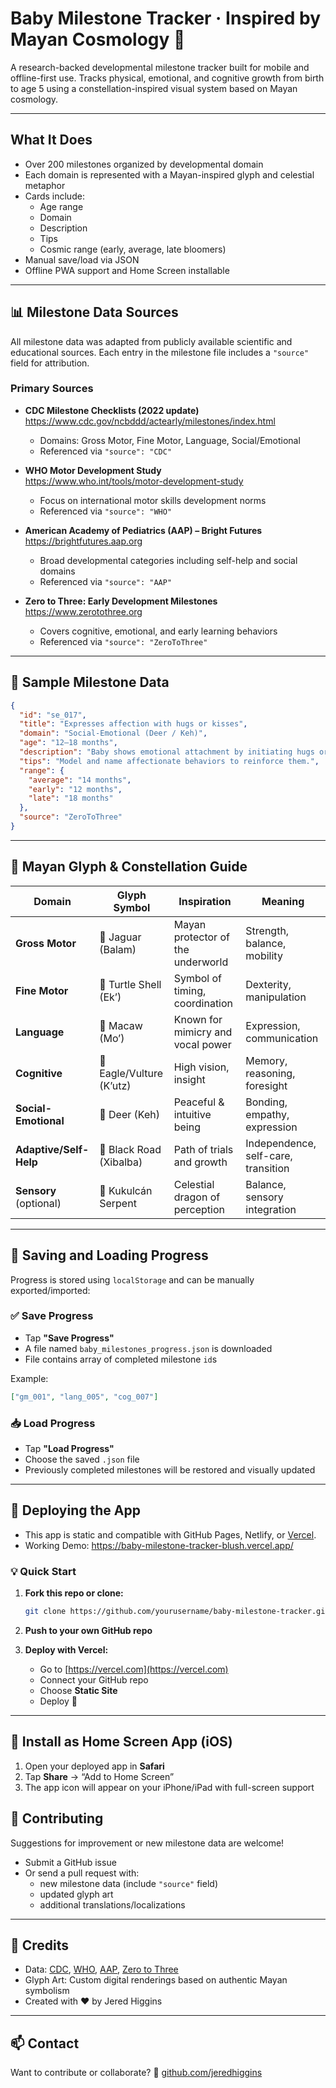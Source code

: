 # Baby Milestone Tracker · Inspired by Mayan Cosmology 🌙

A research-backed developmental milestone tracker built for mobile and offline-first use. Tracks physical, emotional, and cognitive growth from birth to age 5 using a constellation-inspired visual system based on Mayan cosmology.

---

## What It Does

- Over 200 milestones organized by developmental domain
- Each domain is represented with a Mayan-inspired glyph and celestial metaphor
- Cards include:
  - Age range
  - Domain
  - Description
  - Tips
  - Cosmic range (early, average, late bloomers)
- Manual save/load via JSON
- Offline PWA support and Home Screen installable

---

## 📊 Milestone Data Sources

All milestone data was adapted from publicly available scientific and educational sources. Each entry in the milestone file includes a `"source"` field for attribution.

### **Primary Sources**

- **CDC Milestone Checklists (2022 update)**  
  https://www.cdc.gov/ncbddd/actearly/milestones/index.html  
  - Domains: Gross Motor, Fine Motor, Language, Social/Emotional  
  - Referenced via `"source": "CDC"`

- **WHO Motor Development Study**  
  https://www.who.int/tools/motor-development-study  
  - Focus on international motor skills development norms  
  - Referenced via `"source": "WHO"`

- **American Academy of Pediatrics (AAP) – Bright Futures**  
  https://brightfutures.aap.org  
  - Broad developmental categories including self-help and social domains  
  - Referenced via `"source": "AAP"`

- **Zero to Three: Early Development Milestones**  
  https://www.zerotothree.org  
  - Covers cognitive, emotional, and early learning behaviors  
  - Referenced via `"source": "ZeroToThree"`

---

## 📝 Sample Milestone Data

```json
{
  "id": "se_017",
  "title": "Expresses affection with hugs or kisses",
  "domain": "Social-Emotional (Deer / Keh)",
  "age": "12–18 months",
  "description": "Baby shows emotional attachment by initiating hugs or kisses.",
  "tips": "Model and name affectionate behaviors to reinforce them.",
  "range": {
    "average": "14 months",
    "early": "12 months",
    "late": "18 months"
  },
  "source": "ZeroToThree"
}
```

---

## 🌌 Mayan Glyph & Constellation Guide

| Domain              | Glyph Symbol         | Inspiration                    | Meaning                               |
|---------------------|----------------------|---------------------------------|----------------------------------------|
| **Gross Motor**     | 🐆 Jaguar (Balam)     | Mayan protector of the underworld | Strength, balance, mobility            |
| **Fine Motor**      | 🐢 Turtle Shell (Ekʼ) | Symbol of timing, coordination   | Dexterity, manipulation                |
| **Language**        | 🦜 Macaw (Moʼ)         | Known for mimicry and vocal power | Expression, communication              |
| **Cognitive**       | 🦅 Eagle/Vulture (Kʼutz) | High vision, insight          | Memory, reasoning, foresight           |
| **Social-Emotional**| 🦌 Deer (Keh)          | Peaceful & intuitive being       | Bonding, empathy, expression           |
| **Adaptive/Self-Help** | 🌌 Black Road (Xibalba) | Path of trials and growth    | Independence, self-care, transition    |
| **Sensory** (optional) | 🐉 Kukulcán Serpent | Celestial dragon of perception | Balance, sensory integration           |

---

## 💾 Saving and Loading Progress

Progress is stored using `localStorage` and can be manually exported/imported:

### ✅ Save Progress
- Tap **"Save Progress"**
- A file named `baby_milestones_progress.json` is downloaded
- File contains array of completed milestone `id`s

Example:
```json
["gm_001", "lang_005", "cog_007"]
```

### 📥 Load Progress
- Tap **"Load Progress"**
- Choose the saved `.json` file
- Previously completed milestones will be restored and visually updated

---

## 🚀 Deploying the App

- This app is static and compatible with GitHub Pages, Netlify, or [Vercel](https://vercel.com).
- Working Demo: https://baby-milestone-tracker-blush.vercel.app/

### 💡 Quick Start

1. **Fork this repo or clone:**
   ```bash
   git clone https://github.com/yourusername/baby-milestone-tracker.git
   ```

2. **Push to your own GitHub repo**

3. **Deploy with Vercel:**
   - Go to [https://vercel.com](https://vercel.com)
   - Connect your GitHub repo
   - Choose **Static Site**
   - Deploy 🎉
   


---

## 📱 Install as Home Screen App (iOS)

1. Open your deployed app in **Safari**
2. Tap **Share** → “Add to Home Screen”
3. The app icon will appear on your iPhone/iPad with full-screen support

## 🤝 Contributing

Suggestions for improvement or new milestone data are welcome!

- Submit a GitHub issue
- Or send a pull request with:
  - new milestone data (include `"source"` field)
  - updated glyph art
  - additional translations/localizations

---

## 🧠 Credits

- Data: [CDC](https://cdc.gov), [WHO](https://who.int), [AAP](https://aap.org), [Zero to Three](https://zerotothree.org)
- Glyph Art: Custom digital renderings based on authentic Mayan symbolism
- Created with ❤️ by Jered Higgins

---

## 📫 Contact

Want to contribute or collaborate?
🔗 [github.com/jeredhiggins](https://github.com/jeredhiggins)

